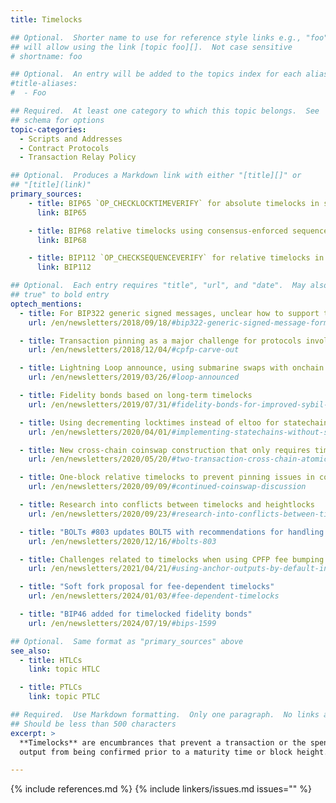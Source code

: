 ```yaml
---
title: Timelocks

## Optional.  Shorter name to use for reference style links e.g., "foo"
## will allow using the link [topic foo][].  Not case sensitive
# shortname: foo

## Optional.  An entry will be added to the topics index for each alias
#title-aliases:
#  - Foo

## Required.  At least one category to which this topic belongs.  See
## schema for options
topic-categories:
  - Scripts and Addresses
  - Contract Protocols
  - Transaction Relay Policy

## Optional.  Produces a Markdown link with either "[title][]" or
## "[title](link)"
primary_sources:
    - title: BIP65 `OP_CHECKLOCKTIMEVERIFY` for absolute timelocks in scripts
      link: BIP65

    - title: BIP68 relative timelocks using consensus-enforced sequence numbers
      link: BIP68

    - title: BIP112 `OP_CHECKSEQUENCEVERIFY` for relative timelocks in scripts
      link: BIP112

## Optional.  Each entry requires "title", "url", and "date".  May also use "feature:
## true" to bold entry
optech_mentions:
  - title: For BIP322 generic signed messages, unclear how to support timelocks
    url: /en/newsletters/2018/09/18/#bip322-generic-signed-message-format

  - title: Transaction pinning as a major challenge for protocols involving timelocks
    url: /en/newsletters/2018/12/04/#cpfp-carve-out

  - title: Lightning Loop announce, using submarine swaps with onchain timelocks
    url: /en/newsletters/2019/03/26/#loop-announced

  - title: Fidelity bonds based on long-term timelocks
    url: /en/newsletters/2019/07/31/#fidelity-bonds-for-improved-sybil-resistance

  - title: Using decrementing locktimes instead of eltoo for statechains
    url: /en/newsletters/2020/04/01/#implementing-statechains-without-schnorr-or-eltoo

  - title: New cross-chain coinswap construction that only requires timelocks on one chain
    url: /en/newsletters/2020/05/20/#two-transaction-cross-chain-atomic-swap-or-same-chain-coinswap

  - title: One-block relative timelocks to prevent pinning issues in coinswaps
    url: /en/newsletters/2020/09/09/#continued-coinswap-discussion

  - title: Research into conflicts between timelocks and heightlocks
    url: /en/newsletters/2020/09/23/#research-into-conflicts-between-timelocks-and-heightlocks

  - title: "BOLTs #803 updates BOLT5 with recommendations for handling timelocks near maturity"
    url: /en/newsletters/2020/12/16/#bolts-803

  - title: Challenges related to timelocks when using CPFP fee bumping in LN
    url: /en/newsletters/2021/04/21/#using-anchor-outputs-by-default-in-lnd

  - title: "Soft fork proposal for fee-dependent timelocks"
    url: /en/newsletters/2024/01/03/#fee-dependent-timelocks

  - title: "BIP46 added for timelocked fidelity bonds"
    url: /en/newsletters/2024/07/19/#bips-1599

## Optional.  Same format as "primary_sources" above
see_also:
  - title: HTLCs
    link: topic HTLC

  - title: PTLCs
    link: topic PTLC

## Required.  Use Markdown formatting.  Only one paragraph.  No links allowed.
## Should be less than 500 characters
excerpt: >
  **Timelocks** are encumbrances that prevent a transaction or the spend of an
  output from being confirmed prior to a maturity time or block height.

---
```


{% include references.md %}
{% include linkers/issues.md issues="" %}
